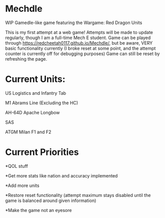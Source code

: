 # Mechdle
WIP Gamedle-like game featuring the Wargame: Red Dragon Units

This is my first attempt at a web game! Attempts will be made to update regularly, though I am a full-time Mech E student. Game can be played through https://redcheetah0117.github.io/Mechdle/, but be aware, VERY basic functionality currently (I broke reset at some point, and the attempt counter is currently off for debugging purposes) Game can still be reset by refreshing the page.

# Current Units:
US Logistics and Infantry Tab

M1 Abrams Line (Excluding the HC)

AH-64D Apache Longbow

SAS

ATGM Milan F1 and F2

# Current Priorities
*QOL stuff

*Get more stats like nation and accuracy implemented

*Add more units

*Restore reset functionality (attempt maximum stays disabled until the game is balanced around given information)

*Make the game not an eyesore

